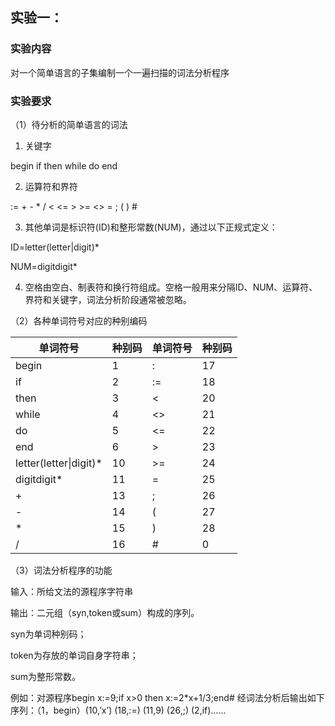 ## 实验一：

### 实验内容

对一个简单语言的子集编制一个一遍扫描的词法分析程序

### 实验要求
（1）待分析的简单语言的词法

1) 关键字

begin if then while do end

2) 运算符和界符

:= + - * / < <= > >= <> = ; ( ) #

3) 其他单词是标识符(ID)和整形常数(NUM)，通过以下正规式定义：

ID=letter(letter|digit)*

NUM=digitdigit*

4) 空格由空白、制表符和换行符组成。空格一般用来分隔ID、NUM、运算符、界符和关键字，词法分析阶段通常被忽略。

 

（2）各种单词符号对应的种别编码

| 单词符号               | 种别码 | 单词符号 | 种别码 |
| ---------------------- | ------ | -------- | ------ |
| begin                  | 1      | :        | 17     |
| if                     | 2      | :=       | 18     |
| then                   | 3      | <        | 20     |
| while                  | 4      | <>       | 21     |
| do                     | 5      | <=       | 22     |
| end                    | 6      | >        | 23     |
| letter(letter\|digit)* | 10     | >=       | 24     |
| digitdigit*            | 11     | =        | 25     |
| +                      | 13     | ;        | 26     |
| -                      | 14     | (        | 27     |
| *                      | 15     | )        | 28     |
| /                      | 16     | #        | 0      |

 

（3）词法分析程序的功能

输入：所给文法的源程序字符串

输出：二元组（syn,token或sum）构成的序列。

syn为单词种别码；

token为存放的单词自身字符串；

sum为整形常数。

例如：对源程序begin x:=9;if x>0 then x:=2*x+1/3;end# 经词法分析后输出如下序列：（1，begin）(10,’x’) (18,:=) (11,9) (26,;) (2,if)……